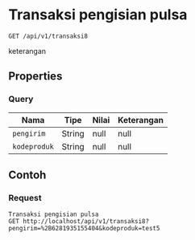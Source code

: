# Transaksi pengisian pulsa
```http
GET /api/v1/transaksi8
```
keterangan
## Properties
### Query
Nama | Tipe | Nilai | Keterangan
--- | --- | --- | ---
<code>pengirim</code> | String | null | null
<code>kodeproduk</code> | String | null | null

## Contoh

### Request
```http
Transaksi pengisian pulsa
GET http://localhost/api/v1/transaksi8?pengirim=%2B6281935155404&kodeproduk=test5
```
